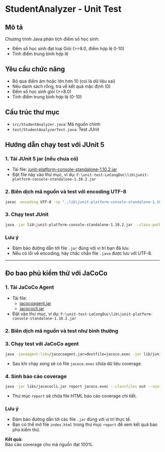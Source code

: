 # StudentAnalyzer - Unit Test
## Mô tả
Chương trình Java phân tích điểm số học sinh:
- Đếm số học sinh đạt loại Giỏi (>=8.0, điểm hợp lệ 0-10)
- Tính điểm trung bình hợp lệ

## Yêu cầu chức năng
- Bỏ qua điểm âm hoặc lớn hơn 10 (coi là dữ liệu sai)
- Nếu danh sách rỗng, trả về kết quả mặc định (0)
- Đếm số học sinh giỏi (>=8.0)
- Tính điểm trung bình hợp lệ (0-10)

## Cấu trúc thư mục
- `src/StudentAnalyzer.java`: Mã nguồn chính
- `test/StudentAnalyzerTest.java`: Test JUnit

## Hướng dẫn chạy test với JUnit 5

### 1. Tải JUnit 5 jar (nếu chưa có)
- Tải file: [junit-platform-console-standalone-1.10.2.jar](https://search.maven.org/remotecontent?filepath=org/junit/platform/junit-platform-console-standalone/1.10.2/junit-platform-console-standalone-1.10.2.jar)
- Đặt file này vào thư mục, ví dụ: `F:\unit-test-LeCongDuc\lib\junit-platform-console-standalone-1.10.2.jar`

### 2. Biên dịch mã nguồn và test với encoding UTF-8
```sh
javac -encoding UTF-8 -cp ".;lib\junit-platform-console-standalone-1.10.2.jar" -d out src\StudentAnalyzer.java test\StudentAnalyzerTest.java
```

### 3. Chạy test JUnit
```sh
java -jar lib\junit-platform-console-standalone-1.10.2.jar --class-path out --scan-class-path
```

### Lưu ý
- Đảm bảo đường dẫn tới file `.jar` đúng với vị trí bạn đã lưu.
- Nếu có lỗi về encoding, hãy chắc chắn file `.java` được lưu với UTF-8.

---

## Đo bao phủ kiểm thử với JaCoCo

### 1. Tải JaCoCo Agent
- Tải file:
  - [jacocoagent.jar](https://repo1.maven.org/maven2/org/jacoco/org.jacoco.agent/0.8.11/org.jacoco.agent-0.8.11-runtime.jar)
  - [jacococli.jar](https://repo1.maven.org/maven2/org/jacoco/org.jacoco.cli/0.8.11/org.jacoco.cli-0.8.11-nodeps.jar)
- Đặt vào thư mục, ví dụ:
`F:\unit-test-LeCongDuc\lib\junit-platform-console-standalone-1.10.2.jar`

### 2. Biên dịch mã nguồn và test như bình thường

### 3. Chạy test với JaCoCo agent
```sh
java -javaagent:libs/jacocoagent.jar=destfile=jacoco.exec -jar lib/junit-platform-console-standalone-1.10.2.jar --class-path out --scan-class-path
```
- Sau khi chạy xong sẽ có file `jacoco.exec` chứa dữ liệu coverage.

### 4. Sinh báo cáo coverage
```sh
java -jar libs/jacococli.jar report jacoco.exec --classfiles out --sourcefiles src --html report
```
- Thư mục `report` sẽ chứa file HTML báo cáo coverage chi tiết.

### Lưu ý
- Đảm bảo đường dẫn tới các file `.jar` đúng với vị trí thực tế.
- Bạn có thể mở file `index.html` trong thư mục `report` để xem kết quả bao phủ kiểm thử.

**Kết quả:**  
Báo cáo coverage cho mã nguồn đạt 100%.
